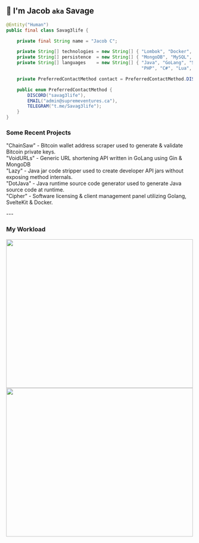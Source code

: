 ## 👋 I'm Jacob `aka` Savage

```java
@Entity("Human")
public final class Savag3life {

    private final String name = "Jacob C";

    private String[] technologies = new String[] { "Lombok", "Docker", "Jenkins", "Jira", "Git", "Linux/Unix" };
    private String[] persistence  = new String[] { "MongoDB", "MySQL", "SQLite", "Redis", "MariaDB" };
    private String[] languages    = new String[] { "Java", "GoLang", "SvelteKit", "JavaScript",
                                                   "PHP", "C#", "Lua", "Python", "Groovey", "Typescript" };

    private PreferredContactMethod contact = PreferredContactMethod.DISCORD;

    public enum PreferredContactMethod {
        DISCORD("savag3life"),
        EMAIL("admin@supremeventures.ca"),
        TELEGRAM("t.me/Savag3life");
    }
}
```

### Some Recent Projects
<p>
"ChainSaw" - Bitcoin wallet address scraper used to generate & validate Bitcoin private keys.</br>
"VoidURLs" - Generic URL shortening API written in GoLang using Gin & MongoDB</br>
"Lazy" - Java jar code stripper used to create developer API jars without exposing method internals.</br>
"DotJava" - Java runtime source code generator used to generate Java source code at runtime.</br>
"Cipher" - Software licensing & client management panel utilizing Golang, SvelteKit & Docker.</br>
</p>
---

### My Workload
<img src="https://wakatime.com/share/@9cf87436-f702-49fa-8db3-5210aec8af0a/1ef429d9-d5f5-4f89-9a12-28f65596d8b1.svg" width="100%" height="400">
<img src="https://wakatime.com/share/@9cf87436-f702-49fa-8db3-5210aec8af0a/719261d8-d908-4c07-ad56-9084f580a85d.svg" width="100%" height="400">
